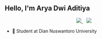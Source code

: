<!--
**Astronaut-Git/Astronaut-Git** is a ✨ _special_ ✨ repository because its `README.md` (this file) appears on your GitHub profile.

Here are some ideas to get you started:

- 🔭 I’m currently working on ...
- 🌱 I’m currently learning ...
- 👯 I’m looking to collaborate on ...
- 🤔 I’m looking for help with ...
- 💬 Ask me about ...
- 📫 How to reach me: ...
- 😄 Pronouns: ...
- ⚡ Fun fact: ...
-->

## Hello, I'm Arya Dwi Aditiya

<p align='center'>

  <a href="https://www.instagram.com/aryaaada">
    <img src="https://img.icons8.com/fluent/48/000000/instagram-new.png" />       
  </a>&nbsp;&nbsp;
  
  <a href="https://t.me/aryaada">
    <img src="https://img.icons8.com/fluent/48/000000/telegram-app.png" />       
  </a>
  
</p>

- 🏢 Student at Dian Nuswantoro University

<!---
aryaada/aryaada is a ✨ special ✨ repository because its `README.md` (this file) appears on your GitHub profile.
You can click the Preview link to take a look at your changes.
--->

